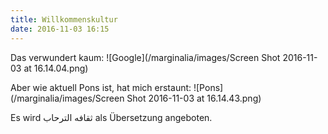 ```yaml
---
title: Willkommenskultur
date: 2016-11-03 16:15
---
```


Das verwundert kaum:
![Google](/marginalia/images/Screen Shot 2016-11-03 at 16.14.04.png)

Aber wie aktuell Pons ist, hat mich erstaunt:
![Pons](/marginalia/images/Screen Shot 2016-11-03 at 16.14.43.png)

Es wird ثقافه الترحاب als Übersetzung angeboten.

